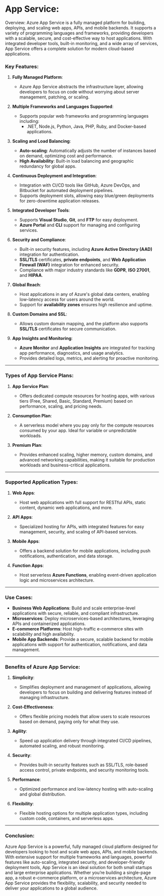 # App Service:

Overview: Azure App Service is a fully managed platform for building, deploying, and scaling web apps, APIs, and mobile backends. It supports a variety of programming languages and frameworks, providing developers with a scalable, secure, and cost-effective way to host applications. With integrated developer tools, built-in monitoring, and a wide array of services, App Service offers a complete solution for modern cloud-based applications.

### **Key Features:**

1. **Fully Managed Platform**:
   - Azure App Service abstracts the infrastructure layer, allowing developers to focus on code without worrying about server management, patching, or scaling.
   
2. **Multiple Frameworks and Languages Supported**:
   - Supports popular web frameworks and programming languages including:
     - .NET, Node.js, Python, Java, PHP, Ruby, and Docker-based applications.
   
3. **Scaling and Load Balancing**:
   - **Auto-scaling**: Automatically adjusts the number of instances based on demand, optimizing cost and performance.
   - **High Availability**: Built-in load balancing and geographic redundancy for global apps.
   
4. **Continuous Deployment and Integration**:
   - Integration with CI/CD tools like GitHub, Azure DevOps, and Bitbucket for automated deployment pipelines.
   - Supports deployment slots, allowing easy blue/green deployments for zero-downtime application releases.
   
5. **Integrated Developer Tools**:
   - Supports **Visual Studio**, **Git**, and **FTP** for easy deployment.
   - **Azure Portal** and **CLI** support for managing and configuring services.

6. **Security and Compliance**:
   - Built-in security features, including **Azure Active Directory (AAD)** integration for authentication.
   - **SSL/TLS** certificates, **private endpoints**, and **Web Application Firewall (WAF)** integration for enhanced security.
   - Compliance with major industry standards like **GDPR**, **ISO 27001**, and **HIPAA**.

7. **Global Reach**:
   - Host applications in any of Azure's global data centers, enabling low-latency access for users around the world.
   - Support for **availability zones** ensures high resilience and uptime.

8. **Custom Domains and SSL**:
   - Allows custom domain mapping, and the platform also supports **SSL/TLS** certificates for secure communication.

9. **App Insights and Monitoring**:
   - **Azure Monitor** and **Application Insights** are integrated for tracking app performance, diagnostics, and usage analytics.
   - Provides detailed logs, metrics, and alerting for proactive monitoring.

---

### **Types of App Service Plans:**

1. **App Service Plan**:
   - Offers dedicated compute resources for hosting apps, with various tiers (Free, Shared, Basic, Standard, Premium) based on performance, scaling, and pricing needs.
   
2. **Consumption Plan**:
   - A serverless model where you pay only for the compute resources consumed by your app. Ideal for variable or unpredictable workloads.

3. **Premium Plan**:
   - Provides enhanced scaling, higher memory, custom domains, and advanced networking capabilities, making it suitable for production workloads and business-critical applications.

---

### **Supported Application Types:**

1. **Web Apps**:
   - Host web applications with full support for RESTful APIs, static content, dynamic web applications, and more.

2. **API Apps**:
   - Specialized hosting for APIs, with integrated features for easy management, security, and scaling of API-based services.

3. **Mobile Apps**:
   - Offers a backend solution for mobile applications, including push notifications, authentication, and data storage.

4. **Function Apps**:
   - Host serverless **Azure Functions**, enabling event-driven application logic and microservices architecture.

---

### **Use Cases:**

- **Business Web Applications**: Build and scale enterprise-level applications with secure, reliable, and compliant infrastructure.
- **Microservices**: Deploy microservices-based architectures, leveraging APIs and containerized applications.
- **E-commerce Platforms**: Host high-traffic e-commerce sites with scalability and high availability.
- **Mobile App Backends**: Provide a secure, scalable backend for mobile applications with support for authentication, notifications, and data management.

---

### **Benefits of Azure App Service:**

1. **Simplicity**:
   - Simplifies deployment and management of applications, allowing developers to focus on building and delivering features instead of managing infrastructure.
   
2. **Cost-Effectiveness**:
   - Offers flexible pricing models that allow users to scale resources based on demand, paying only for what they use.
   
3. **Agility**:
   - Speed up application delivery through integrated CI/CD pipelines, automated scaling, and robust monitoring.
   
4. **Security**:
   - Provides built-in security features such as SSL/TLS, role-based access control, private endpoints, and security monitoring tools.

5. **Performance**:
   - Optimized performance and low-latency hosting with auto-scaling and global distribution.
   
6. **Flexibility**:
   - Flexible hosting options for multiple application types, including custom code, containers, and serverless apps.

---

### **Conclusion:**

Azure App Service is a powerful, fully managed cloud platform designed for developers looking to host and scale web apps, APIs, and mobile backends. With extensive support for multiple frameworks and languages, powerful features like auto-scaling, integrated security, and developer-friendly deployment tools, App Service is an ideal solution for both small startups and large enterprise applications. Whether you’re building a single-page app, a robust e-commerce platform, or a microservices architecture, Azure App Service provides the flexibility, scalability, and security needed to deliver your applications to a global audience.